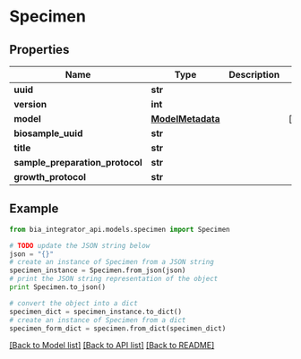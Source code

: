 # Specimen


## Properties
Name | Type | Description | Notes
------------ | ------------- | ------------- | -------------
**uuid** | **str** |  | 
**version** | **int** |  | 
**model** | [**ModelMetadata**](ModelMetadata.md) |  | [optional] 
**biosample_uuid** | **str** |  | 
**title** | **str** |  | 
**sample_preparation_protocol** | **str** |  | 
**growth_protocol** | **str** |  | 

## Example

```python
from bia_integrator_api.models.specimen import Specimen

# TODO update the JSON string below
json = "{}"
# create an instance of Specimen from a JSON string
specimen_instance = Specimen.from_json(json)
# print the JSON string representation of the object
print Specimen.to_json()

# convert the object into a dict
specimen_dict = specimen_instance.to_dict()
# create an instance of Specimen from a dict
specimen_form_dict = specimen.from_dict(specimen_dict)
```
[[Back to Model list]](../README.md#documentation-for-models) [[Back to API list]](../README.md#documentation-for-api-endpoints) [[Back to README]](../README.md)


